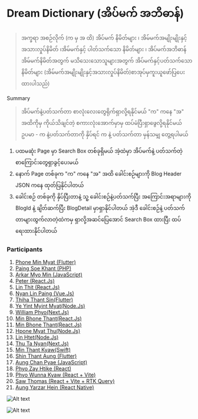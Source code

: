 # Dream Dictionary (အိပ်မက် အဘိဓာန်)
> အက္ခရာ အစဉ်လိုက်  (က မှ အ ထိ)
အိပ်မက် နိမိတ်များ ၊ အိမ်မက်အမျိုးမျိုးနှင့်အသားလှုပ်နိမိတ် ၊အိမ်မက်နှင့် ပါတ်သက်သော နိမိတ်များ ၊ အိပ်မက်အဘိဓာန် အိမ်မက်နိမိတ်အတွက် မသိသေးသောသူများအတွက် 
အိပ်မက်နှင့်ပတ်သက်သော နိမိတ်များ 
(အိမ်မက်အမျိုးမျိုးနှင့်အသားလှုပ်နိမိတ်)စာအုပ်မှကူးယူဖော်ပြပေးထားပါသည်)

Summary
> အိပ်မက်နဲ့ပတ်သက်တာ စာလုံးလေးတွေရိုက်ရှာလို့ရနိုင်မယ်
"က" ကနေ "အ" အထိကိုမှ ကိုယ်သိချင်တဲ့ စကားလုံးအောက်မှာမှ ထပ်မံပြီးရှာဖွေလို့ရနိုင်မယ် 
ဥပမာ - က နဲ့ပတ်သက်တာကို နှိပ်ရင် က နဲ့ ပတ်သက်တာ မှန်သမျှ တွေ့ရပါမယ်

1. ပထမဆုံး Page မှာ Search Box တစ်ခုရှိမယ် အဲ့ထဲမှာ အိပ်မက်နဲ့ ပတ်သက်တဲ့ စာကြောင်းတွေရှာခွင့်ပေးမယ်
2. နောက် Page တစ်ခုက "က" ကနေ "အ" အထိ ခေါင်းစဉ်များကို Blog Header JSON ကနေ ထုတ်ပြနိုင်ပါတယ်
3. ခေါင်းစဉ် တစ်ခုကို နှိပ်ပြီးတာနဲ့ 
သူ့ ခေါင်းစဉ်နဲ့ပတ်သက်ပြီး အကြောင်းအရာများကို BlogId နဲ့ ချိတ်ဆက်ပြီး BlogDetail မှာရှာနိုင်ပါတယ်
အဲ့ဒီ ခေါင်းစဉ်နဲ့ ပတ်သက်တာများထွက်လာတဲ့ထဲကမှ ရှာလို့အဆင်ပြေအောင် Search Box ထားပြီး ထပ်ရေးထားနိုင်ပါတယ်

### Participants
1. [Phone Min Myat (Flutter)](https://github.com/PhoneMinMyat/dream_dictionary_flutter)
2. [Paing Soe Khant (PHP)](https://github.com/PaingSKhant/Dream-Dictionary)
3. [Arkar Myo Min (JavaScript)](https://github.com/akmm-dev/dream-dictionary)
4. [Peter (React.Js)](https://github.com/peterlianpi/dream-dictionary)
5. [Lin Thit (React.Js)](https://github.com/LinThit27/DreamDictionaryMiniProject.git)
6. [Nyan Lin Paing (Vue.Js)](https://github.com/LinPaing21/Dream-Dictionary)
7. [Thiha Thant Sin(Flutter)](https://github.com/ThihaThantSin777/dreams-api)
8. [Ye Yint Myint Myat(Node.Js)](https://github.com/YeYint3424/Dream-Dictionary)
9. [William Phyo(Next.Js)](https://github.com/phyoko72/dream-dictionary)
10. [Min Bhone Thant(React.Js)](https://github.com/Antaraes/dream_dictionary)
11. [Min Bhone Thant(React.Js)](https://github.com/Antaraes/dream_dictionary)
12. [Hpone Myat Thu(Node.Js)](https://github.com/HponeMyatThu/HMT_DreamDictionary)
13. [Lin Htet(Node.Js)](https://github.com/LinnHtet29/dream-dictionary)
14. [Thu Ta Nyan(Next.Js)](https://github.com/thutashein/Dream-Dictionary)
15. [Min Thant Kyaw(Swift)](https://github.com/minthantkyaw28/Dream-Dictionary)
16. [Shin Thant Aung (Flutter)](https://github.com/n3k00/dream_dictionary)
17. [Aung Chan Pyae (JavaScript)](https://github.com/aungchanpyae33/Dream-dictionary.git)
18. [Phyo Zay Htike (React)](https://github.com/PhyoZayHtike/dream-dictionary)
19. [Phyo Wunna Kyaw (React + Vite)](https://github.com/Phyowunnakyaw/Dream-Dictionary)
20. [Saw Thomas (React + Vite + RTK Query)](https://github.com/ThomasNine/dream-dictionary-rtk)
21. [Aung Yarzar Hein (React Native)](https://github.com/AungYarzarHein/badinsayar)

![Alt text](https://raw.githubusercontent.com/sannlynnhtun-coding/Dream-Dictionary/main/Dream%20Dictionary%20Flow.jpg)

![Alt text](https://raw.githubusercontent.com/sannlynnhtun-coding/Dream-Dictionary/main/Dream%20Dictionary%20Mind%20Map.PNG)
